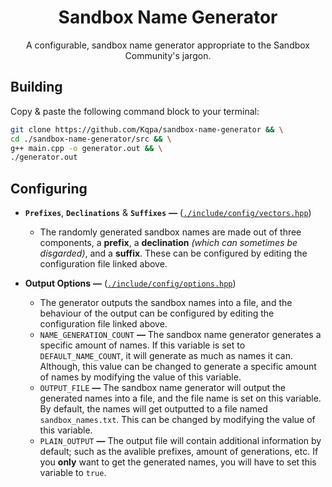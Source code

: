 <div align="center">

# Sandbox Name Generator
A configurable, sandbox name generator appropriate to the Sandbox Community's jargon.

</div>

## Building
Copy & paste the following command block to your terminal:
```sh
git clone https://github.com/Kqpa/sandbox-name-generator && \
cd ./sandbox-name-generator/src && \
g++ main.cpp -o generator.out && \
./generator.out
```

## Configuring
* **`Prefixes`**, **`Declinations`** & **`Suffixes`** **—** ([`./include/config/vectors.hpp`](./include/config/vectors.hpp))

  * The randomly generated sandbox names are made out of three components, a **prefix**, a **declination** *(which can sometimes be disgarded)*, and a **suffix**. These can be configured by editing the configuration file linked above.

* **Output Options** **—** ([`./include/config/options.hpp`](./include/config/options.hpp))

  * The generator outputs the sandbox names into a file, and the behaviour of the output can be configured by editing the configuration file linked above.
  * `NAME_GENERATION_COUNT` **—** The sandbox name generator generates a specific amount of names. If this variable is set to `DEFAULT_NAME_COUNT`, it will generate as much as names it can. Although, this value can be changed to generate a specific amount of names by modifying the value of this variable.
  * `OUTPUT_FILE` **—** The sandbox name generator will output the generated names into a file, and the file name is set on this variable. By default, the names will get outputted to a file named `sandbox_names.txt`. This can be changed by modifying the value of this variable.
  * `PLAIN_OUTPUT` **—** The output file will contain additional information by default; such as the avalible prefixes, amount of generations, etc. If you **only** want to get the generated names, you will have to set this variable to `true`.
